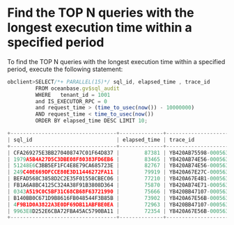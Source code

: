 Find the TOP N queries with the longest execution time within a specified period 
=====================================================================================================



To find the TOP N queries with the longest execution time within a specified period, execute the following statement:

```javascript
obclient>SELECT/*+ PARALLEL(15)*/ sql_id, elapsed_time , trace_id    
         FROM oceanbase.gv$sql_audit     
         WHERE   tenant_id = 1001 
         and IS_EXECUTOR_RPC = 0 
         and request_time > (time_to_usec(now()) - 10000000) 
         AND request_time < time_to_usec(now()) 
         ORDER BY elapsed_time DESC LIMIT 10;

+----------------------------------+--------------+-------------------------------+
| sql_id                           | elapsed_time | trace_id                      |
+----------------------------------+--------------+-------------------------------+
| CFA269275E3BB270408747C01F64D837 |        87381 | YB420AB75598-0005634FBED5C5E8 |
| 1979A5B4A27D5C3DBE08F80383FD6EB6 |        83465 | YB420AB74E56-0005634B4B87353B |
| 51248E6C3BB5EF1FC4E8E79CA685723E |        82767 | YB420AB74E56-0005634B4B82E7E1 |
| 249C40E669DFCCE80E3D11446272FA11 |        79919 | YB420A67E27C-00056349549A79D3 |
| BEFAD568C3858D2C2E35F01558CBEC06 |        77210 | YB420A67E4B1-00056345B0F2E97E |
| FB1A6A8BC4125C324A38F91B3808D364 |        75870 | YB420AB74E71-00056347074261E6 |
| 0343A519C0C5BF31C68CB68F63721990 |        75666 | YB420BB47107-00056346A5A631FB |
| B140BB0C671D9B8616FB048544F3B85B |        73902 | YB420A67E56B-00056342A5A4683E |
| 4F9B1D0A3822A3E0DF69DB11ABFBE0EA |        72963 | YB420BB47107-00056346A5AAC5F5 |
| 9963E8D252E6CBA72FBA45AC5790BA11 |        72354 | YB420A67E56B-00056342A5A66089 |
+----------------------------------+--------------+-------------------------------+
```


